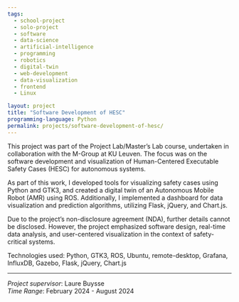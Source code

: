 ```yaml
---
tags: 
  - school-project
  - solo-project
  - software
  - data-science
  - artificial-intelligence
  - programming
  - robotics
  - digital-twin
  - web-development
  - data-visualization
  - frontend
  - Linux

layout: project
title: "Software Development of HESC"
programming-language: Python
permalink: projects/software-development-of-hesc/
---
```


This project was part of the Project Lab/Master’s Lab course, undertaken in collaboration with the M-Group at KU Leuven. The focus was on the software development and visualization of Human-Centered Executable Safety Cases (HESC) for autonomous systems.

As part of this work, I developed tools for visualizing safety cases using Python and GTK3, and created a digital twin of an Autonomous Mobile Robot (AMR) using ROS. Additionally, I implemented a dashboard for data visualization and prediction algorithms, utilizing Flask, jQuery, and Chart.js.

Due to the project’s non-disclosure agreement (NDA), further details cannot be disclosed. However, the project emphasized software design, real-time data analysis, and user-centered visualization in the context of safety-critical systems.

Technologies used: Python, GTK3, ROS, Ubuntu, remote-desktop, Grafana, InfluxDB, Gazebo, Flask, jQuery, Chart.js


---
*Project supervisor*: Laure Buysse  
*Time Range*: February 2024 - August 2024  